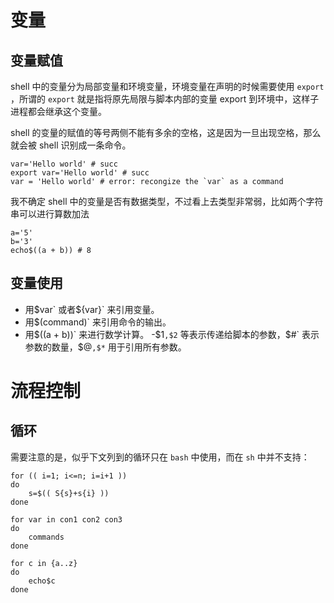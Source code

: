 # 变量

## 变量赋值

shell 中的变量分为局部变量和环境变量，环境变量在声明的时候需要使用 `export` ，所谓的 `export` 就是指将原先局限与脚本内部的变量 export 到环境中，这样子进程都会继承这个变量。

shell 的变量的赋值的等号两侧不能有多余的空格，这是因为一旦出现空格，那么就会被 shell 识别成一条命令。

``` shell
var='Hello world' # succ
export var='Hello world' # succ
var = 'Hello world' # error: recongize the `var` as a command
```

我不确定 shell 中的变量是否有数据类型，不过看上去类型非常弱，比如两个字符串可以进行算数加法

``` shell
a='5'
b='3'
echo$((a + b)) # 8
```

## 变量使用

- 用$var` 或者${var}` 来引用变量。
- 用$(command)` 来引用命令的输出。
- 用$((a + b))` 来进行数学计算。
-$1`,$2` 等表示传递给脚本的参数，$#` 表示参数的数量，$@`,$*` 用于引用所有参数。

# 流程控制

## 循环

需要注意的是，似乎下文列到的循环只在 `bash` 中使用，而在 `sh` 中并不支持：

``` shell
for (( i=1; i<=n; i=i+1 ))
do
    s=$(( S{s}+s{i} ))
done

for var in con1 con2 con3
do
    commands
done

for c in {a..z}
do
    echo$c
done
```
